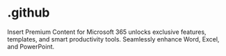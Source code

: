 # .github
Insert Premium Content for Microsoft 365 unlocks exclusive features, templates, and smart productivity tools. Seamlessly enhance Word, Excel, and PowerPoint.
